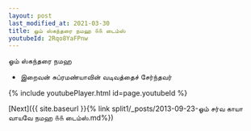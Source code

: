 ```yaml
---
layout: post
last_modified_at: 2021-03-30
title: ஓம் ஸ்கந்தரை நமஹ ௧௧ டைம்ஸ்
youtubeId: 2Rqo8YaFPnw
---
```

 
 
 ஓம் ஸ்கந்தரை நமஹ  
 
 -  இறைவன் சுப்ரமண்யாவின் வடிவத்தைச் சேர்ந்தவர் 
 
  
 
  
 
 
 
 
 
 


{% include youtubePlayer.html id=page.youtubeId %}
 
[Next]({{ site.baseurl }}{% link  split1/_posts/2013-09-23-ஓம் சர்வ காயா வாயவே நமஹ ௧௧ டைம்ஸ்.md%})
 
